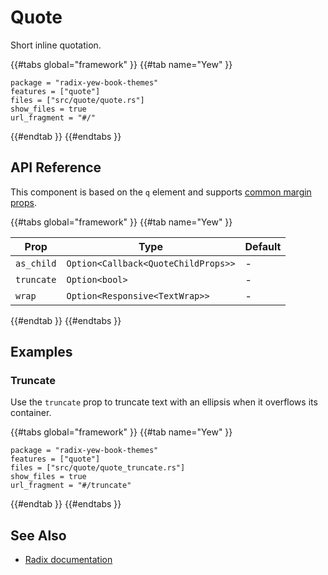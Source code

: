 # Quote

Short inline quotation.

{{#tabs global="framework" }}
{{#tab name="Yew" }}

```toml,trunk
package = "radix-yew-book-themes"
features = ["quote"]
files = ["src/quote/quote.rs"]
show_files = true
url_fragment = "#/"
```

{{#endtab }}
{{#endtabs }}

## API Reference

This component is based on the `q` element and supports [common margin props](../overview/layout.md#margin-props).

{{#tabs global="framework" }}
{{#tab name="Yew" }}

| Prop       | Type                                | Default |
| ---------- | ----------------------------------- | ------- |
| `as_child` | `Option<Callback<QuoteChildProps>>` | -       |
| `truncate` | `Option<bool>`                      | -       |
| `wrap`     | `Option<Responsive<TextWrap>>`      | -       |

{{#endtab }}
{{#endtabs }}

## Examples

### Truncate

Use the `truncate` prop to truncate text with an ellipsis when it overflows its container.

{{#tabs global="framework" }}
{{#tab name="Yew" }}

```toml,trunk
package = "radix-yew-book-themes"
features = ["quote"]
files = ["src/quote/quote_truncate.rs"]
show_files = true
url_fragment = "#/truncate"
```

{{#endtab }}
{{#endtabs }}

## See Also

-   [Radix documentation](https://www.radix-ui.com/themes/docs/components/quote)

